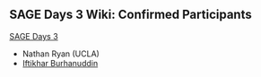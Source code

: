 

## SAGE Days 3 Wiki: Confirmed Participants

<a href="/days3">SAGE Days 3</a> 

* Nathan Ryan (UCLA) 
* <a href="/IftikharBurhanuddin">Iftikhar Burhanuddin</a> 